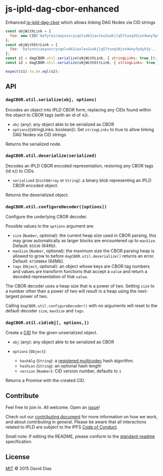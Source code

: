 # js-ipld-dag-cbor-enhanced

Enhanced [js-ipld-dag-cbor](https://github.com/ipld/js-ipld-dag-cbor) which allows linking DAG Nodes via CID strings

```js
const objWithLink = {
  foo: new CID('bafyreicaoyussrycqolu4k2iaxleu2uakjlq57tuxq3djxn4wnyfp4yk3y'),
};
const objWithStrLink = {
  foo: 'bafyreicaoyussrycqolu4k2iaxleu2uakjlq57tuxq3djxn4wnyfp4yk3y',
};
const s1 = dagCBOR.util.serialize(objWithLink, { stringLinks: true });
const s2 = dagCBOR.util.serialize(objWithStrLink, { stringLinks: true });

expect(s1).to.be.eql(s2);
```

## API

### `dagCBOR.util.serialize(obj, options)`

Encodes an object into IPLD CBOR form, replacing any CIDs found within the object to CBOR tags (with an id of `42`).

- `obj` (any): any object able to be serialized as CBOR
- `options`({stringLinks: boolean}): Set `stringLinks` to true to allow linking DAG Nodes via CID strings

Returns the serialized node.

### `dagCBOR.util.deserialize(serialized)`

Decodes an IPLD CBOR encoded representation, restoring any CBOR tags (id `42`) to CIDs.

- `serialized` (`Uint8Array` or `String`): a binary blob representing an IPLD CBOR encoded object.

Returns the deserialized object.

### `dagCBOR.util.configureDecoder([options])`

Configure the underlying CBOR decoder.

Possible values in the `options` argument are:

- `size` (`Number`, optional): the current heap size used in CBOR parsing, this may grow automatically as larger blocks are encountered up to `maxSize`. Default: `65536` (64Kb).
- `maxSize` (`Number`, optional): the maximum size the CBOR parsing heap is allowed to grow to before `dagCBOR.util.deserialize()` returns an error. Default: `67108864` (64Mb).
- `tags` (`Object`, optional): an object whose keys are CBOR tag numbers and values are transform functions that accept a `value` and return a decoded representation of that `value`.

The CBOR decoder uses a heap size that is a power of two. Setting `size` to a number other than a power of two will result in a heap using the next-largest power of two.

Calling `dagCBOR.util.configureDecoder()` with no arguments will reset to the default decoder `size`, `maxSize` and `tags`.

### `dagCBOR.util.cid(obj[, options,])`

Create a [CID](https://github.com/multiformats/js-cid) for the given unserialized object.

- `obj` (any): any object able to be serialized as CBOR
- `options` (`Object`):

  - `hashAlg` (`String`): a [registered multicodec](https://github.com/multiformats/multicodec/blob/master/table.csv) hash algorithm.
  - `hashLen` (`String`): an optional hash length
  - `version` (`Number`): CID version number, defaults to `1`

Returns a Promise with the created CID.

## Contribute

Feel free to join in. All welcome. Open an [issue](https://github.com/ipld/js-ipld-dag-cbor/issues)!

Check out our [contributing document](https://github.com/ipld/ipld/blob/master/contributing.md) for more information on how we work, and about contributing in general. Please be aware that all interactions related to IPLD are subject to the IPFS [Code of Conduct](https://github.com/ipfs/community/blob/master/code-of-conduct.md).

Small note: If editing the README, please conform to the [standard-readme](https://github.com/RichardLitt/standard-readme) specification.

## License

[MIT](LICENSE) © 2015 David Dias

